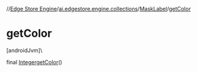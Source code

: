 //[Edge Store Engine](../../../index.md)/[ai.edgestore.engine.collections](../index.md)/[MaskLabel](index.md)/[getColor](get-color.md)

# getColor

[androidJvm]\

final [Integer](https://developer.android.com/reference/kotlin/java/lang/Integer.html)[getColor](get-color.md)()
